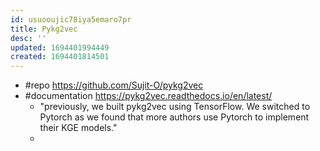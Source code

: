 ```yaml
---
id: usuooujic78iya5emaro7pr
title: Pykg2vec
desc: ''
updated: 1694401994449
created: 1694401814501
---
```


- #repo https://github.com/Sujit-O/pykg2vec
- #documentation https://pykg2vec.readthedocs.io/en/latest/
  - "previously, we built pykg2vec using TensorFlow. We switched to Pytorch as we found that more authors use Pytorch to implement their KGE models."
  - 